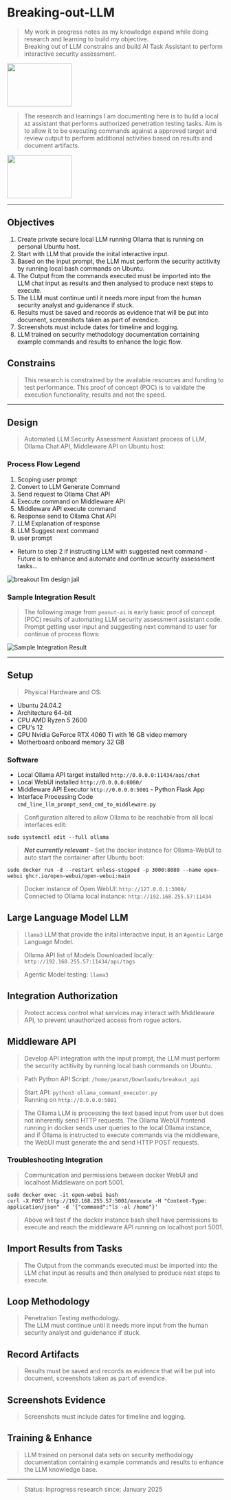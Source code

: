 # Breaking-out-LLM  

>My work in progress notes as my knowledge expand while doing research and learning to build my objective.  
>Breaking out of LLM constrains and build AI Task Assistant to perform interactive security assessment.  
  
<img src="/images/jail.png" width=150 height=100>

>The research and learnings I am documenting here is to build a local `AI` assistant that performs authorized penetration testing tasks.
>Aim is to allow it to be executing commands against a approved target and review output to perform additional activities based on results and document artifacts.  

<img src="/images/break-glass.png" width=150 height=100>

----  

## Objectives  

1. Create private secure local LLM running Ollama that is running on personal Ubuntu host.  
2. Start with LLM that provide the inital interactive input.  
3. Based on the input prompt, the LLM must perform the security actitivity by running local bash commands on Ubuntu.
4. The Output from the commands executed must be imported into the LLM chat input as results and then analysed to produce next steps to execute.
5. The LLM must continue until it needs more input from the human security analyst and guidenance if stuck.
6. Results must be saved and records as evidence that will be put into document, screenshots taken as part of evendice. 
7. Screenshots must include dates for timeline and logging.
8. LLM trained on security methodology documentation containing example commands and results to enhance the logic flow.  

## Constrains  

>This research is constrained by the available resources and funding to test performance.
>This proof of concept (POC) is to validate the execution functionality, results and not the speed.  

----  

## Design  

>Automated LLM Security Assessment Assistant process of LLM, Ollama Chat API, Middleware API on Ubuntu host:  

### Process Flow Legend  

1. Scoping user prompt
2. Convert to LLM Generate Command
3. Send request to Ollama Chat API
4. Execute command on Middleware API
5. Middleware API execute command
6. Response send to Ollama Chat API
7. LLM Explanation of response
8. LLM Suggest next command
9. user prompt

* Return to step 2 if instructing LLM with suggested next command - Future is to enhance and automate and continue security assessment tasks...  

![breakout llm design jail](/images/breakout-llm-design.png)  

### Sample Integration Result  

>The following image from `peanut-ai` is early basic proof of concept (POC) results of automating LLM security assessment assistant code.
>Prompt getting user input and suggesting next command to user for continue of process flows:  

![Sample Integration Result](/images/basic_integrtion_result.png)  


----  

## Setup  

>Physical Hardware and OS:  

- Ubuntu 24.04.2
- Architecture 64-bit
- CPU AMD Ryzen 5 2600 
- CPU's 12
- GPU Nvidia GeForce RTX 4060 Ti with 16 GB video memory 
- Motherboard onboard memory 32 GB 

### Software

* Local Ollama API target installed `http://0.0.0.0:11434/api/chat`  
* Local WebUI installed `http://0.0.0.0:8080/`  
* Middleware API Executor `http://0.0.0.0:5001` - Python Flask App
* Interface Processing Code `cmd_line_llm_prompt_send_cmd_to_middleware.py`  

>Configuration altered to allow Ollama to be reachable from all local interfaces edit:  

```
sudo systemctl edit --full ollama
```  

>***Not currently relevant*** - Set the docker instance for Ollama-WebUI to auto start the container after Ubuntu boot:  

```
sudo docker run -d --restart unless-stopped -p 3000:8080 --name open-webui ghcr.io/open-webui/open-webui:main
```  

>Docker instance of Open WebUI: `http://127.0.0.1:3000/`  
>Connected to Ollama local instance: `http://192.168.255.57:11434`  

## Large Language Model LLM  

>`llama3` LLM that provide the inital interactive input, is an `Agentic` Large Language Model.  

>Ollama API list of Models Downloaded locally: `http://192.168.255.57:11434/api/tags`  

>Agentic Model testing: `llama3`  

## Integration Authorization  

>Protect access control what services may interact with Middleware API, to prevent unauthorized access from rogue actors.

## Middleware API  

>Develop API integration with the input prompt, the LLM must perform the security actitivity by running local bash commands on Ubuntu.  

>Path Python API Script: `/home/peanut/Downloads/breakout_api`  

>Start API: `python3 ollama_command_executor.py`  
>Running on `http://0.0.0.0:5001`  

>The Ollama LLM is processing the text based input from user but does not inherently send HTTP requests.
>The Ollama WebUI frontend running in docker sends user queries to the local Ollama instance,  
>and if Ollama is instructed to execute commands via the middleware, the WebUI must generate the and send HTTP POST requests.  

### Troubleshooting Integration  

>Communication and permissions between docker WebUI and localhost Middleware on port 5001.  

```
sudo docker exec -it open-webui bash
curl -X POST http://192.168.255.57:5001/execute -H "Content-Type: application/json" -d '{"command":"ls -al /home"}'
```  

>Above will test if the docker instance bash shell have permissions to execute and reach the middleware API running on localhost port 5001.  


## Import Results from Tasks  

>The Output from the commands executed must be imported into the LLM chat input as results and then analysed to produce next steps to execute.  

## Loop Methodology  

>Penetration Testing methodology.  
>The LLM must continue until it needs more input from the human security analyst and guidenance if stuck.  

## Record Artifacts  

>Results must be saved and records as evidence that will be put into document, screenshots taken as part of evendice.  

## Screenshots Evidence   

>Screenshots must include dates for timeline and logging.  

## Training & Enhance  

>LLM trained on personal data sets on security methodology documentation containing example commands and results to enhance the LLM knowledge base.  

----  

>Status: Inprogress research since: January 2025  
  
